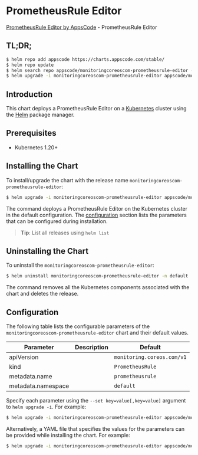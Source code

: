 # PrometheusRule Editor

[PrometheusRule Editor by AppsCode](https://appscode.com) - PrometheusRule Editor

## TL;DR;

```bash
$ helm repo add appscode https://charts.appscode.com/stable/
$ helm repo update
$ helm search repo appscode/monitoringcoreoscom-prometheusrule-editor --version=v0.25.0
$ helm upgrade -i monitoringcoreoscom-prometheusrule-editor appscode/monitoringcoreoscom-prometheusrule-editor -n default --create-namespace --version=v0.25.0
```

## Introduction

This chart deploys a PrometheusRule Editor on a [Kubernetes](http://kubernetes.io) cluster using the [Helm](https://helm.sh) package manager.

## Prerequisites

- Kubernetes 1.20+

## Installing the Chart

To install/upgrade the chart with the release name `monitoringcoreoscom-prometheusrule-editor`:

```bash
$ helm upgrade -i monitoringcoreoscom-prometheusrule-editor appscode/monitoringcoreoscom-prometheusrule-editor -n default --create-namespace --version=v0.25.0
```

The command deploys a PrometheusRule Editor on the Kubernetes cluster in the default configuration. The [configuration](#configuration) section lists the parameters that can be configured during installation.

> **Tip**: List all releases using `helm list`

## Uninstalling the Chart

To uninstall the `monitoringcoreoscom-prometheusrule-editor`:

```bash
$ helm uninstall monitoringcoreoscom-prometheusrule-editor -n default
```

The command removes all the Kubernetes components associated with the chart and deletes the release.

## Configuration

The following table lists the configurable parameters of the `monitoringcoreoscom-prometheusrule-editor` chart and their default values.

|     Parameter      | Description |                Default                |
|--------------------|-------------|---------------------------------------|
| apiVersion         |             | <code>monitoring.coreos.com/v1</code> |
| kind               |             | <code>PrometheusRule</code>           |
| metadata.name      |             | <code>prometheusrule</code>           |
| metadata.namespace |             | <code>default</code>                  |


Specify each parameter using the `--set key=value[,key=value]` argument to `helm upgrade -i`. For example:

```bash
$ helm upgrade -i monitoringcoreoscom-prometheusrule-editor appscode/monitoringcoreoscom-prometheusrule-editor -n default --create-namespace --version=v0.25.0 --set apiVersion=monitoring.coreos.com/v1
```

Alternatively, a YAML file that specifies the values for the parameters can be provided while
installing the chart. For example:

```bash
$ helm upgrade -i monitoringcoreoscom-prometheusrule-editor appscode/monitoringcoreoscom-prometheusrule-editor -n default --create-namespace --version=v0.25.0 --values values.yaml
```
